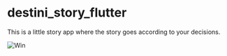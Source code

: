 # destini_story_flutter

This is a little story app where the story goes according to your decisions.

![Win](/gifs/destini.gif)
